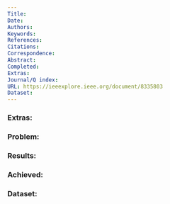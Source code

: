 ```yaml
---
Title: 
Date: 
Authors: 
Keywords: 
References: 
Citations: 
Correspondence: 
Abstract: 
Completed: 
Extras: 
Journal/Q index: 
URL: https://ieeexplore.ieee.org/document/8335803
Dataset:
---
```



### Extras: 
### Problem: 
### Results: 
### Achieved: 
### Dataset:


